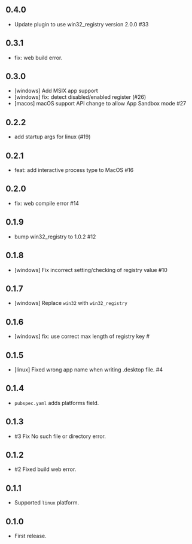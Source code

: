 ## 0.4.0

- Update plugin to use win32_registry version 2.0.0 #33

## 0.3.1

- fix: web build error.

## 0.3.0

* [windows] Add MSIX app support
* [windows] fix: detect disabled/enabled register (#26)
* [macos] macOS support API change to allow App Sandbox mode #27

## 0.2.2

* add startup args for linux (#19)

## 0.2.1

* feat: add interactive process type to MacOS #16

## 0.2.0

- fix: web compile error #14

## 0.1.9

- bump win32_registry to 1.0.2 #12

## 0.1.8

- [windows] Fix incorrect setting/checking of registry value #10

## 0.1.7

- [windows] Replace `win32` with `win32_registry`

## 0.1.6

- [windows] fix: use correct max length of registry key #

## 0.1.5

- [linux] Fixed wrong app name when writing .desktop file. #4

## 0.1.4

- `pubspec.yaml` adds platforms field.

## 0.1.3

- #3 Fix  No such file or directory error.

## 0.1.2

- #2 Fixed build web error.

## 0.1.1

- Supported `linux` platform.

## 0.1.0

- First release.
